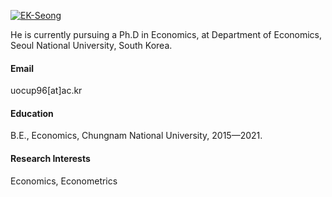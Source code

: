 

[![EK-Seong](C:\Users\eunkyu\git\ekseong\static\assets\github-mark-c791e9551fe4\github-mark\github-mark-white.png)](https://github.com/EK-Seong)

He is currently pursuing a Ph.D in Economics, at Department of Economics, Seoul National University, South Korea.

#### Email
uocup96[at]ac.kr

#### Education
B.E., Economics, Chungnam National University, 2015—2021.

#### Research Interests
Economics, Econometrics

